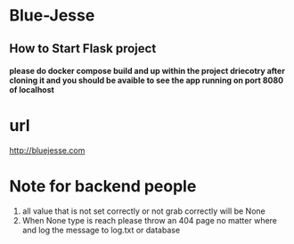 # Blue-Jesse


## How to Start Flask project

#### please do docker compose build and up within the project driecotry after cloning it and you should be avaible to see the app running on port 8080 of localhost


# url
http://bluejesse.com






# Note for backend people
1. all value that is not set correctly or not grab correctly will be None
2. When None type is reach please throw an 404 page no matter where and log the message to log.txt or database

